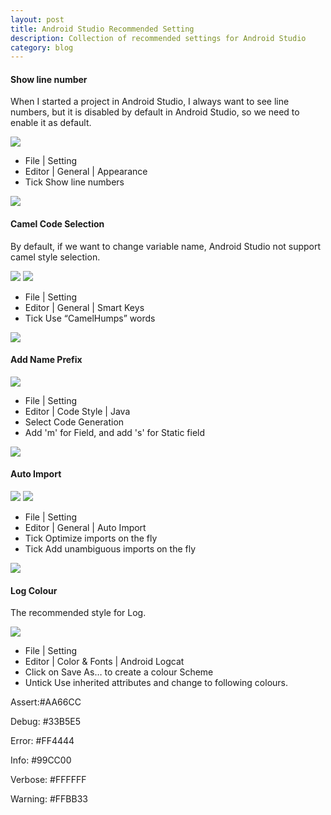 ```yaml
---
layout: post
title: Android Studio Recommended Setting
description: Collection of recommended settings for Android Studio
category: blog
---
```

#### Show line number
When I started a project in Android Studio, I always want to see line numbers, but it is disabled by default in Android Studio, so we need to enable it as default.

<img src="http://www.jcodecraeer.com/uploads/20160411/1460361426125997.png">

* File | Setting 
* Editor | General | Appearance
* Tick Show line numbers

<img src="http://www.jcodecraeer.com/uploads/20160411/1460361427289173.png">

#### Camel Code Selection
By default, if we want to change variable name, Android Studio not support camel style selection.

<img src="http://www.jcodecraeer.com/uploads/20160411/1460361427386941.gif">

<img src="http://www.jcodecraeer.com/uploads/20160411/1460361428458589.gif">

* File | Setting 
* Editor | General | Smart Keys
* Tick Use “CamelHumps” words

<img src="http://www.jcodecraeer.com/uploads/20160411/1460361428290765.png">

#### Add Name Prefix

<img src="http://www.jcodecraeer.com/uploads/20160411/1460361429261332.gif">

* File | Setting 
* Editor | Code Style | Java
* Select Code Generation
* Add 'm' for Field, and add 's' for Static field

<img src="http://www.jcodecraeer.com/uploads/20160411/1460361429838259.png">

#### Auto Import

<img src="http://www.jcodecraeer.com/uploads/20160411/1460361430134091.gif">

<img src="http://www.jcodecraeer.com/uploads/20160411/1460361430131728.gif">

* File | Setting 
* Editor | General | Auto Import
* Tick Optimize imports on the fly
* Tick Add unambiguous imports on the fly

<img src="http://www.jcodecraeer.com/uploads/20160411/1460361431170793.png">

#### Log Colour


The recommended style for Log.

<img src="http://www.jcodecraeer.com/uploads/20160411/1460361432334873.png">

* File | Setting 
* Editor | Color & Fonts | Android Logcat
* Click on Save As… to create a colour Scheme
* Untick Use inherited attributes and change to following colours.

Assert:#AA66CC
 
Debug:	#33B5E5
 
Error:	#FF4444 

Info:	#99CC00 

Verbose:	#FFFFFF 

Warning:	#FFBB33 